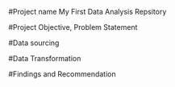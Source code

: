 #Project name My First Data Analysis Repsitory 


#Project Objective, Problem Statement 


#Data sourcing 


#Data Transformation


#Findings and Recommendation
